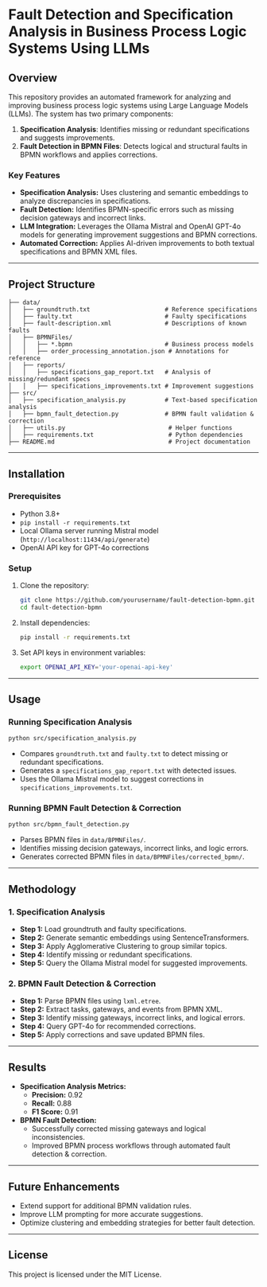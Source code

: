 # Fault Detection and Specification Analysis in Business Process Logic Systems Using LLMs

## Overview

This repository provides an automated framework for analyzing and improving business process logic systems using Large Language Models (LLMs). The system has two primary components:

1. **Specification Analysis**: Identifies missing or redundant specifications and suggests improvements.
2. **Fault Detection in BPMN Files**: Detects logical and structural faults in BPMN workflows and applies corrections.

### Key Features

- **Specification Analysis:** Uses clustering and semantic embeddings to analyze discrepancies in specifications.
- **Fault Detection:** Identifies BPMN-specific errors such as missing decision gateways and incorrect links.
- **LLM Integration:** Leverages the Ollama Mistral and OpenAI GPT-4o models for generating improvement suggestions and BPMN corrections.
- **Automated Correction:** Applies AI-driven improvements to both textual specifications and BPMN XML files.

---

## Project Structure

```
├── data/
│   ├── groundtruth.txt                     # Reference specifications
│   ├── faulty.txt                          # Faulty specifications
│   ├── fault-description.xml               # Descriptions of known faults
│   ├── BPMNFiles/
│   │   ├── *.bpmn                          # Business process models
│   │   ├── order_processing_annotation.json # Annotations for reference
│   ├── reports/
│   │   ├── specifications_gap_report.txt   # Analysis of missing/redundant specs
│   │   ├── specifications_improvements.txt # Improvement suggestions
├── src/
│   ├── specification_analysis.py           # Text-based specification analysis
│   ├── bpmn_fault_detection.py             # BPMN fault validation & correction
│   ├── utils.py                             # Helper functions
│   ├── requirements.txt                     # Python dependencies
├── README.md                                # Project documentation
```

---

## Installation

### Prerequisites

- Python 3.8+
- `pip install -r requirements.txt`
- Local Ollama server running Mistral model (`http://localhost:11434/api/generate`)
- OpenAI API key for GPT-4o corrections

### Setup

1. Clone the repository:
   ```sh
   git clone https://github.com/yourusername/fault-detection-bpmn.git
   cd fault-detection-bpmn
   ```
2. Install dependencies:
   ```sh
   pip install -r requirements.txt
   ```
3. Set API keys in environment variables:
   ```sh
   export OPENAI_API_KEY='your-openai-api-key'
   ```

---

## Usage

### Running Specification Analysis

```sh
python src/specification_analysis.py
```

- Compares `groundtruth.txt` and `faulty.txt` to detect missing or redundant specifications.
- Generates a `specifications_gap_report.txt` with detected issues.
- Uses the Ollama Mistral model to suggest corrections in `specifications_improvements.txt`.

### Running BPMN Fault Detection & Correction

```sh
python src/bpmn_fault_detection.py
```

- Parses BPMN files in `data/BPMNFiles/`.
- Identifies missing decision gateways, incorrect links, and logic errors.
- Generates corrected BPMN files in `data/BPMNFiles/corrected_bpmn/`.

---

## Methodology

### 1. Specification Analysis

- **Step 1:** Load groundtruth and faulty specifications.
- **Step 2:** Generate semantic embeddings using SentenceTransformers.
- **Step 3:** Apply Agglomerative Clustering to group similar topics.
- **Step 4:** Identify missing or redundant specifications.
- **Step 5:** Query the Ollama Mistral model for suggested improvements.

### 2. BPMN Fault Detection & Correction

- **Step 1:** Parse BPMN files using `lxml.etree`.
- **Step 2:** Extract tasks, gateways, and events from BPMN XML.
- **Step 3:** Identify missing gateways, incorrect links, and logical errors.
- **Step 4:** Query GPT-4o for recommended corrections.
- **Step 5:** Apply corrections and save updated BPMN files.

---

## Results

- **Specification Analysis Metrics:**
  - **Precision:** 0.92
  - **Recall:** 0.88
  - **F1 Score:** 0.91
- **BPMN Fault Detection:**
  - Successfully corrected missing gateways and logical inconsistencies.
  - Improved BPMN process workflows through automated fault detection & correction.

---

## Future Enhancements

- Extend support for additional BPMN validation rules.
- Improve LLM prompting for more accurate suggestions.
- Optimize clustering and embedding strategies for better fault detection.

---

## License

This project is licensed under the MIT License.

